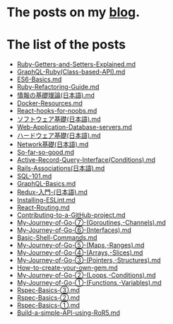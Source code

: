 # The posts on my [blog](https://k-sato1995.github.io/MyBlogFront/#/).

# The list of the posts

- [Ruby-Getters-and-Setters-Explained.md](https://github.com/K-Sato1995/BlogPosts/blob/master/Ruby-Getters-and-Setters-Explained.md)
- [GraphQL-Ruby(Class-based-API).md](https://github.com/K-Sato1995/BlogPosts/blob/master/GraphQL-Ruby(Class-based-API).md)
- [ES6-Basics.md](https://github.com/K-Sato1995/BlogPosts/blob/master/ES6-Basics.md)
- [Ruby-Refactoring-Guide.md](https://github.com/K-Sato1995/BlogPosts/blob/master/Ruby-Refactoring-Guide.md)
- [情報の基礎理論(日本語).md](https://github.com/K-Sato1995/BlogPosts/blob/master/情報の基礎理論(日本語).md)
- [Docker-Resources.md](https://github.com/K-Sato1995/BlogPosts/blob/master/Docker-Resources.md)
- [React-hooks-for-noobs.md](https://github.com/K-Sato1995/BlogPosts/blob/master/React-hooks-for-noobs.md)
- [ソフトウェア基礎(日本語).md](https://github.com/K-Sato1995/BlogPosts/blob/master/ソフトウェア基礎(日本語).md)
- [Web-Application-Database-servers.md](https://github.com/K-Sato1995/BlogPosts/blob/master/Web-Application-Database-servers.md)
- [ハードウェア基礎(日本語).md](https://github.com/K-Sato1995/BlogPosts/blob/master/ハードウェア基礎(日本語).md)
- [Network基礎(日本語).md](https://github.com/K-Sato1995/BlogPosts/blob/master/Network基礎(日本語).md)
- [So-far-so-good.md](https://github.com/K-Sato1995/BlogPosts/blob/master/So-far-so-good.md)
- [Active-Record-Query-Interface(Conditions).md](https://github.com/K-Sato1995/BlogPosts/blob/master/Active-Record-Query-Interface(Conditions).md)
- [Rails-Associations(日本語).md](https://github.com/K-Sato1995/BlogPosts/blob/master/Rails-Associations(日本語).md)
- [SQL-101.md](https://github.com/K-Sato1995/BlogPosts/blob/master/SQL-101.md)
- [GraphQL-Basics.md](https://github.com/K-Sato1995/BlogPosts/blob/master/GraphQL-Basics.md)
- [Redux-入門-(日本語).md](https://github.com/K-Sato1995/BlogPosts/blob/master/Redux-入門-(日本語).md)
- [Installing-ESLint.md](https://github.com/K-Sato1995/BlogPosts/blob/master/Installing-ESLint.md)
- [React-Routing.md](https://github.com/K-Sato1995/BlogPosts/blob/master/React-Routing.md)
- [Contributing-to-a-GitHub-project.md](https://github.com/K-Sato1995/BlogPosts/blob/master/Contributing-to-a-GitHub-project.md)
- [My-Journey-of-Go-⑦-(Goroutines,-Channels).md](https://github.com/K-Sato1995/BlogPosts/blob/master/My-Journey-of-Go-⑦-(Goroutines,-Channels).md)
- [My-Journey-of-Go-⑥-(Interfaces).md](https://github.com/K-Sato1995/BlogPosts/blob/master/My-Journey-of-Go-⑥-(Interfaces).md)
- [Basic-Shell-Commands.md](https://github.com/K-Sato1995/BlogPosts/blob/master/Basic-Shell-Commands.md)
- [My-Journey-of-Go-⑤-(Maps,-Ranges).md](https://github.com/K-Sato1995/BlogPosts/blob/master/My-Journey-of-Go-⑤-(Maps,-Ranges).md)
- [My-Journey-of-Go-④-(Arrays,-Slices).md](https://github.com/K-Sato1995/BlogPosts/blob/master/My-Journey-of-Go-④-(Arrays,-Slices).md)
- [My-Journey-of-Go-③-(Pointers,-Structures).md](https://github.com/K-Sato1995/BlogPosts/blob/master/My-Journey-of-Go-③-(Pointers,-Structures).md)
- [How-to-create-your-own-gem.md](https://github.com/K-Sato1995/BlogPosts/blob/master/How-to-create-your-own-gem.md)
- [My-Journey-of-Go-②-(Loops,-Conditions).md](https://github.com/K-Sato1995/BlogPosts/blob/master/My-Journey-of-Go-②-(Loops,-Conditions).md)
- [My-Journey-of-Go-①-(Functions,-Variables).md](https://github.com/K-Sato1995/BlogPosts/blob/master/My-Journey-of-Go-①-(Functions,-Variables).md)
- [Rspec-Basics-③.md](https://github.com/K-Sato1995/BlogPosts/blob/master/Rspec-Basics-③.md)
- [Rspec-Basics-②.md](https://github.com/K-Sato1995/BlogPosts/blob/master/Rspec-Basics-②.md)
- [Rspec-Basics-①.md](https://github.com/K-Sato1995/BlogPosts/blob/master/Rspec-Basics-①.md)
- [Build-a-simple-API-using-RoR5.md](https://github.com/K-Sato1995/BlogPosts/blob/master/Build-a-simple-API-using-RoR5.md)
